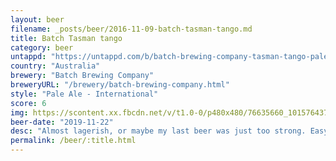 ```yaml
---
layout: beer
filename: _posts/beer/2016-11-09-batch-tasman-tango.md
title: Batch Tasman tango
category: beer
untappd: "https://untappd.com/b/batch-brewing-company-tasman-tango-pale-ale/3110633"
country: "Australia"
brewery: "Batch Brewing Company"
breweryURL: "/brewery/batch-brewing-company.html"
style: "Pale Ale - International"
score: 6
img: https://scontent.xx.fbcdn.net/v/t1.0-0/p480x480/76635660_10157643741168745_4778012810263134208_o.jpg?_nc_cat=109&_nc_ohc=BNcESnzEJCgAQmHSA7rsdWsgOMlvc5zRvyWho08D00WBlxc7EfsQmT8RA&_nc_ht=scontent.xx&oh=699426920b0801bdabf1bc3fb9e25390&oe=5E3F04C8
beer-date: "2019-11-22"
desc: "Almost lagerish, or maybe my last beer was just too strong. Easy drinking but ultimately uninteresting"
permalink: /beer/:title.html
---
```


